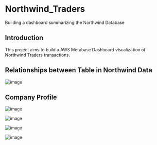 # Northwind_Traders
Building a dashboard summarizing the Northwind Database

Introduction
-------------------------------------
This project aims to build a AWS Metabase Dashboard visualization of Northwind Traders transactions.



Relationships between Table in Northwind Data
----------------------------------------------

![image](https://user-images.githubusercontent.com/55586376/151537971-f07ff8c7-616b-47ee-b0fd-7e14851245a5.png)



Company Profile
--------------------------------------------------------------------------------------------------------
![image](https://user-images.githubusercontent.com/55586376/151712594-f93e2f3b-bb9f-44d2-8486-3dee112cc678.png)


![image](https://user-images.githubusercontent.com/55586376/151806243-50dcc7cf-5b03-4f68-a800-ab76070562a7.png)



![image](https://user-images.githubusercontent.com/55586376/152330800-403d0e69-2636-4508-8418-b4ba99f4cb6b.png)



![image](https://user-images.githubusercontent.com/55586376/152616729-b2f9910d-aafb-4769-b1f5-5a50046ae33f.png)
